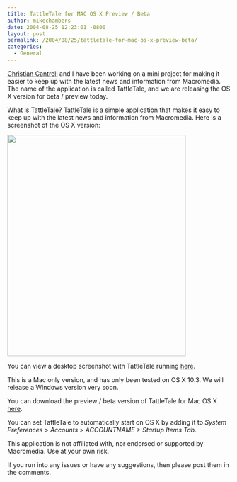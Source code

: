 ```yaml
---
title: TattleTale for MAC OS X Preview / Beta
author: mikechambers
date: 2004-08-25 12:23:01 -0800
layout: post
permalink: /2004/08/25/tattletale-for-mac-os-x-preview-beta/
categories:
  - General
---
```



[Christian Cantrell][1] and I have been working on a mini project for making it easier to keep up with the latest news and information from Macromedia. The name of the application is called TattleTale, and we are releasing the OS X version for beta / preview today.

What is TattleTale? TattleTale is a simple application that makes it easy to keep up with the latest news and information from Macromedia. Here is a screenshot of the OS X version:  
<!--more-->

  
<img src="/mesh/files/TattleTale/TattleTaleScreen.gif" height="499" width="403" />

You can view a desktop screenshot with TattleTale running [here][2].

This is a Mac only version, and has only been tested on OS X 10.3. We will release a Windows version very soon.

You can download the preview / beta version of TattleTale for Mac OS X [here][3].

You can set TattleTale to automatically start on OS X by adding it to *System Preferences > Accounts > ACCOUNTNAME > Startup Items Tab*.

This application is not affiliated with, nor endorsed or supported by Macromedia. Use at your own risk.

If you run into any issues or have any suggestions, then please post them in the comments.

 [1]: /cantrell/
 [2]: /mesh/files/TattleTale/tt_dsk_scrn.jpg
 [3]: /mesh/files/TattleTale/TattleTale.zip